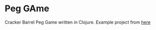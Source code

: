 # Peg GAme
Cracker Barrel Peg Game written in Clojure. Example project from [here](http://www.braveclojure.com)
